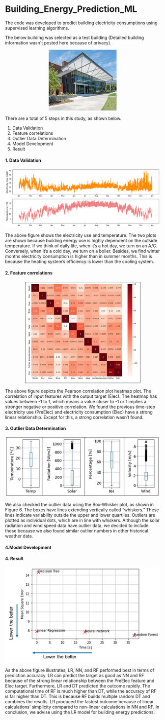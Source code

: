 # Building_Energy_Prediction_ML

The code was developed to predict building electricity consumptions using supervised learning algorithms. 

The below building was selected as a test building (Detailed building information wasn't posted here because of privacy).
<p align="center">
  <img src="images/Test_Building.JPG"/>
</p>


There are a total of 5 steps in this study, as shown below.
1. Data Validation
2. Feature correlations
3. Outlier Data Determination
4. Model Development
5. Result 

#### 1. Data Validation
<p align="center">
  <img src="images/Data.JPG"/>
</p>
The above figure shows the electricity use and temperature. The two plots are shown because building energy use is highly dependent on the outside temperature. If we think of daily life, when it’s a hot day, we turn on an A/C. Conversely, when it’s a cold day, we turn on a boiler. Besides, we find winter months electricity consumption is higher than in summer months. This is because the heating system’s efficiency is lower than the cooling system. 

#### 2. Feature correlations
<p align="center">
  <img src="images/Pearson_Correlation_HeatMap.JPG"/>
</p>
The above figure depicts the Pearson correlation plot heatmap plot. The correlation of input features with the output target (Elec). The heatmap has values between -1 to 1, which means a value closer to -1 or 1 implies a stronger negative or positive correlation. We found the previous time-step electricity use (PreElec) and electricity consumption (Elec) have a strong linear relationship. Except for this, a strong correlation wasn’t found.

#### 3. Outlier Data Determination
<p align="center">
  <img src="images/Box_Whisker.JPG"/>
</p>
We also checked the outlier data using the Box-Whisker plot, as shown in Figure 6. The boxes have lines extending vertically called “whiskers.” These lines indicate variability outside the upper and lower quartiles. Outliers are plotted as individual dots, which are in line with whiskers. Although the solar radiation and wind speed data have outlier data, we decided to include these because we also found similar outlier numbers in other historical weather data. 

#### 4.Model Development


#### 4. Result 
<p align="center">
  <img src="images/Result.jpg"/>
</p>
As the above figure illustrates, LR, NN, and RF performed best in terms of prediction accuracy. LR can predict the target as good as NN and RF because of the strong linear relationship between the PreElec feature and Elec target. 
Furthermore, LR and DT predicted the outcome rapidly. The computational time of RF is much higher than DT, while the accuracy of RF is far higher than DT. This is because RF builds multiple random DT and combines the results. LR produced the fastest outcome because of linear calculations' simplicity compared to non-linear calculations in NN and RF.
In conclusion, we advise using the LR model for building energy predictions.
